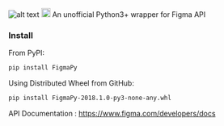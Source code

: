 ![alt text](http://www.iamgregamato.com/img/fp_logo.svg)
<a href="https://badge.fury.io/py/FigmaPy"><img src="https://badge.fury.io/py/FigmaPy.svg" alt="PyPI version" height="18"></a>
An unofficial Python3+ wrapper for Figma API

### Install 
From PyPI:
```bash
pip install FigmaPy
```
Using Distributed Wheel from GitHub:
```bash
pip install FigmaPy-2018.1.0-py3-none-any.whl
```
API Documentation : https://www.figma.com/developers/docs
